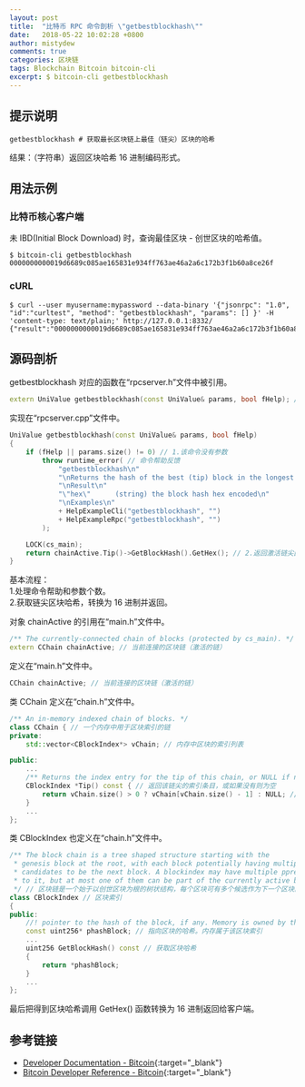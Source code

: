 ```yaml
---
layout: post
title:  "比特币 RPC 命令剖析 \"getbestblockhash\""
date:   2018-05-22 10:02:28 +0800
author: mistydew
comments: true
categories: 区块链
tags: Blockchain Bitcoin bitcoin-cli
excerpt: $ bitcoin-cli getbestblockhash
---
```

## 提示说明

```shell
getbestblockhash # 获取最长区块链上最佳（链尖）区块的哈希
```

结果：（字符串）返回区块哈希 16 进制编码形式。

## 用法示例

### 比特币核心客户端

未 IBD(Initial Block Download) 时，查询最佳区块 - 创世区块的哈希值。

```shell
$ bitcoin-cli getbestblockhash
0000000000019d6689c085ae165831e934ff763ae46a2a6c172b3f1b60a8ce26f
```

### cURL

```shell
$ curl --user myusername:mypassword --data-binary '{"jsonrpc": "1.0", "id":"curltest", "method": "getbestblockhash", "params": [] }' -H 'content-type: text/plain;' http://127.0.0.1:8332/
{"result":"0000000000019d6689c085ae165831e934ff763ae46a2a6c172b3f1b60a8ce26f","error":null,"id":"curltest"}
```

## 源码剖析
getbestblockhash 对应的函数在“rpcserver.h”文件中被引用。

```cpp
extern UniValue getbestblockhash(const UniValue& params, bool fHelp); // 获取当前最佳块的哈希
```

实现在“rpcserver.cpp”文件中。

```cpp
UniValue getbestblockhash(const UniValue& params, bool fHelp)
{
    if (fHelp || params.size() != 0) // 1.该命令没有参数
        throw runtime_error( // 命令帮助反馈
            "getbestblockhash\n"
            "\nReturns the hash of the best (tip) block in the longest block chain.\n"
            "\nResult\n"
            "\"hex\"      (string) the block hash hex encoded\n"
            "\nExamples\n"
            + HelpExampleCli("getbestblockhash", "")
            + HelpExampleRpc("getbestblockhash", "")
        );

    LOCK(cs_main);
    return chainActive.Tip()->GetBlockHash().GetHex(); // 2.返回激活链尖区块哈希的 16 进制
}
```

基本流程：<br>
1.处理命令帮助和参数个数。<br>
2.获取链尖区块哈希，转换为 16 进制并返回。

对象 chainActive 的引用在“main.h”文件中。

```cpp
/** The currently-connected chain of blocks (protected by cs_main). */
extern CChain chainActive; // 当前连接的区块链（激活的链）
```

定义在“main.h”文件中。

```cpp
CChain chainActive; // 当前连接的区块链（激活的链）
```

类 CChain 定义在“chain.h”文件中。

```cpp
/** An in-memory indexed chain of blocks. */
class CChain { // 一个内存中用于区块索引的链
private:
    std::vector<CBlockIndex*> vChain; // 内存中区块的索引列表

public:
    ...
    /** Returns the index entry for the tip of this chain, or NULL if none. */
    CBlockIndex *Tip() const { // 返回该链尖的索引条目，或如果没有则为空
        return vChain.size() > 0 ? vChain[vChain.size() - 1] : NULL; // 至少返回创世区块的索引
    }
    ...
};
```

类 CBlockIndex 也定义在“chain.h”文件中。

```cpp
/** The block chain is a tree shaped structure starting with the
 * genesis block at the root, with each block potentially having multiple
 * candidates to be the next block. A blockindex may have multiple pprev pointing
 * to it, but at most one of them can be part of the currently active branch.
 */ // 区块链是一个始于以创世区块为根的树状结构，每个区块可有多个候选作为下一个区块。一个区块索引可能有多个 pprev 指向它，但最多只能有一个能成为当前激活分支的一部分。
class CBlockIndex // 区块索引
{
public:
    //! pointer to the hash of the block, if any. Memory is owned by this CBlockIndex
    const uint256* phashBlock; // 指向区块的哈希。内存属于该区块索引
    ...
    uint256 GetBlockHash() const // 获取区块哈希
    {
        return *phashBlock;
    }
    ...
};
```

最后把得到区块哈希调用 GetHex() 函数转换为 16 进制返回给客户端。

## 参考链接

* [Developer Documentation - Bitcoin](https://bitcoin.org/en/developer-documentation){:target="_blank"}
* [Bitcoin Developer Reference - Bitcoin](https://bitcoin.org/en/developer-reference#getbestblockhash){:target="_blank"}
